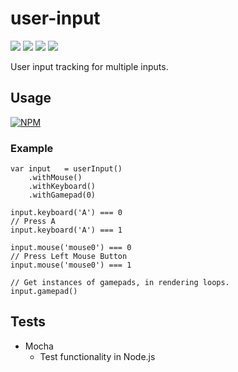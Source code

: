 # user-input

![](https://travis-ci.org/apexearth/user-input.svg)
![](http://img.shields.io/npm/v/user-input.svg?style=flat)
![](http://img.shields.io/npm/dm/user-input.svg?style=flat)
![](http://img.shields.io/npm/l/user-input.svg?style=flat)

User input tracking for multiple inputs.

## Usage

[![NPM](https://nodei.co/npm/user-input.png)](https://nodei.co/npm/user-input/)

### Example

    var input   = userInput()
        .withMouse()
        .withKeyboard()
        .withGamepad(0)
    
    input.keyboard('A') === 0
    // Press A
    input.keyboard('A') === 1
        
    input.mouse('mouse0') === 0
    // Press Left Mouse Button
    input.mouse('mouse0') === 1

    // Get instances of gamepads, in rendering loops.
    input.gamepad()
    
## Tests

- Mocha
   - Test functionality in Node.js